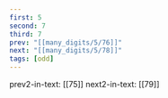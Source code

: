 ```yaml
---
first: 5
second: 7
third: 7
prev: "[[many_digits/5/76]]"
next: "[[many_digits/5/78]]"
tags: [odd]
---
```

prev2-in-text: [[75]]
next2-in-text: [[79]]

